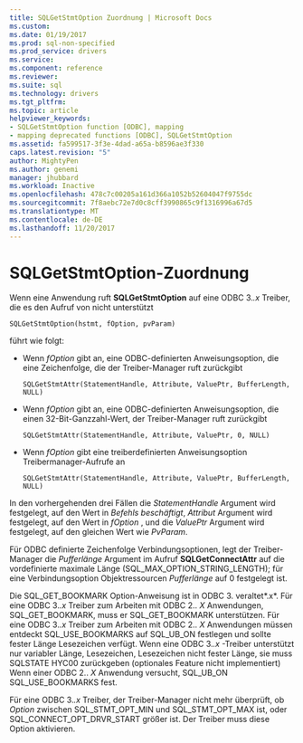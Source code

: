 ```yaml
---
title: SQLGetStmtOption Zuordnung | Microsoft Docs
ms.custom: 
ms.date: 01/19/2017
ms.prod: sql-non-specified
ms.prod_service: drivers
ms.service: 
ms.component: reference
ms.reviewer: 
ms.suite: sql
ms.technology: drivers
ms.tgt_pltfrm: 
ms.topic: article
helpviewer_keywords:
- SQLGetStmtOption function [ODBC], mapping
- mapping deprecated functions [ODBC], SQLGetStmtOption
ms.assetid: fa599517-3f3e-4dad-a65a-b8596ae3f330
caps.latest.revision: "5"
author: MightyPen
ms.author: genemi
manager: jhubbard
ms.workload: Inactive
ms.openlocfilehash: 478c7c00205a161d366a1052b52604047f9755dc
ms.sourcegitcommit: 7f8aebc72e7d0c8cff3990865c9f1316996a67d5
ms.translationtype: MT
ms.contentlocale: de-DE
ms.lasthandoff: 11/20/2017
---
```

# <a name="sqlgetstmtoption-mapping"></a>SQLGetStmtOption-Zuordnung
Wenn eine Anwendung ruft **SQLGetStmtOption** auf eine ODBC 3.*.x* Treiber, die es den Aufruf von nicht unterstützt  
  
```  
SQLGetStmtOption(hstmt, fOption, pvParam)  
```  
  
 führt wie folgt:  
  
-   Wenn *fOption* gibt an, eine ODBC-definierten Anweisungsoption, die eine Zeichenfolge, die der Treiber-Manager ruft zurückgibt  
  
    ```  
    SQLGetStmtAttr(StatementHandle, Attribute, ValuePtr, BufferLength, NULL)  
    ```  
  
-   Wenn *fOption* gibt an, eine ODBC-definierten Anweisungsoption, die einen 32-Bit-Ganzzahl-Wert, der Treiber-Manager ruft zurückgibt  
  
    ```  
    SQLGetStmtAttr(StatementHandle, Attribute, ValuePtr, 0, NULL)  
    ```  
  
-   Wenn *fOption* gibt eine treiberdefinierten Anweisungsoption Treibermanager-Aufrufe an  
  
    ```  
    SQLGetStmtAttr(StatementHandle, Attribute, ValuePtr, BufferLength, NULL)  
    ```  
  
 In den vorhergehenden drei Fällen die *StatementHandle* Argument wird festgelegt, auf den Wert in *Befehls beschäftigt*, *Attribut* Argument wird festgelegt, auf den Wert in *fOption* , und die *ValuePtr* Argument wird festgelegt, auf den gleichen Wert wie *PvParam*.  
  
 Für ODBC definierte Zeichenfolge Verbindungsoptionen, legt der Treiber-Manager die *Pufferlänge* Argument im Aufruf **SQLGetConnectAttr** auf die vordefinierte maximale Länge (SQL_MAX_OPTION_STRING_LENGTH); für eine Verbindungsoption Objektressourcen *Pufferlänge* auf 0 festgelegt ist.  
  
 Die SQL_GET_BOOKMARK Option-Anweisung ist in ODBC 3. veraltet*.x*. Für eine ODBC 3.*.x* Treiber zum Arbeiten mit ODBC 2.. *X* Anwendungen, SQL_GET_BOOKMARK, muss er SQL_GET_BOOKMARK unterstützen. Für eine ODBC 3.*.x* Treiber zum Arbeiten mit ODBC 2.. *X* Anwendungen müssen entdeckt SQL_USE_BOOKMARKS auf SQL_UB_ON festlegen und sollte fester Länge Lesezeichen verfügt. Wenn eine ODBC 3.*.x* -Treiber unterstützt nur variabler Länge, Lesezeichen, Lesezeichen nicht fester Länge, sie muss SQLSTATE HYC00 zurückgeben (optionales Feature nicht implementiert) Wenn einer ODBC 2.. *X* Anwendung versucht, SQL_UB_ON SQL_USE_BOOKMARKS fest.  
  
 Für eine ODBC 3.*.x* Treiber, der Treiber-Manager nicht mehr überprüft, ob *Option* zwischen SQL_STMT_OPT_MIN und SQL_STMT_OPT_MAX ist, oder SQL_CONNECT_OPT_DRVR_START größer ist. Der Treiber muss diese Option aktivieren.

